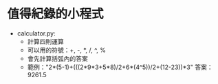 # 值得紀錄的小程式
- calculator.py:
  - 計算四則運算
  - 可以用的符號：+, -, *, /, ^, %
  - 會先計算括弧內的答案
  - 範例："2\*(5-1)+(((2\*9\*3+5\*8)/2+6\*(4^5))/2+(12-23))\*3" 答案：9261.5

